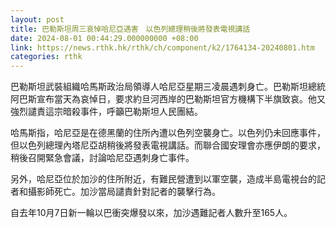 ```yaml
---
layout: post
title: 巴勒斯坦周三哀悼哈尼亞遇害　以色列總理稍後將發表電視講話
date: 2024-08-01 00:44:29.000000000 +08:00
link: https://news.rthk.hk/rthk/ch/component/k2/1764134-20240801.htm
categories: rthk
---
```


巴勒斯坦武裝組織哈馬斯政治局領導人哈尼亞星期三凌晨遇刺身亡。巴勒斯坦總統阿巴斯宣布當天為哀悼日，要求約旦河西岸的巴勒斯坦官方機構下半旗致哀。他又強烈譴責這宗暗殺事件，呼籲巴勒斯坦人民團結。

哈馬斯指，哈尼亞是在德黑蘭的住所內遭以色列空襲身亡。以色列仍未回應事件，但以色列總理內塔尼亞胡稍後將發表電視講話。而聯合國安理會亦應伊朗的要求，稍後召開緊急會議，討論哈尼亞遇刺身亡事件。

另外，哈尼亞位於加沙的住所附近，有難民營遭到以軍空襲，造成半島電視台的記者和攝影師死亡。加沙當局譴責針對記者的襲擊行為。

自去年10月7日新一輪以巴衝突爆發以來，加沙遇難記者人數升至165人。
